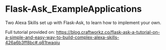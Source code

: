 # Flask-Ask_ExampleApplications
Two Alexa Skills set up with Flask-Ask, to learn how to implement your own.

Full tutorial provided on:
https://blog.craftworkz.co/flask-ask-a-tutorial-on-a-simple-and-easy-way-to-build-complex-alexa-skills-426a6b3ff8bc#.q81twaqiu
